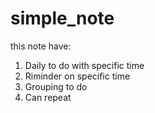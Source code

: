 # simple_note 

this note have:
1. Daily to do with specific time
2. Riminder on specific time
3. Grouping to do
4. Can repeat

